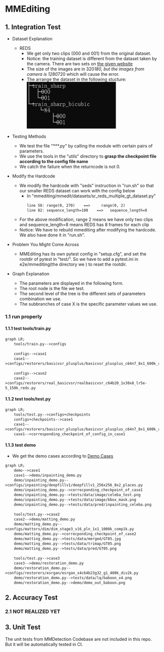 # __MMEditing__

## __1. Integration Test__

- Dataset Explanation
    + REDS
        - We get only two clips (000 and 001) from the original dataset.
        - Notice: the training dataset is different from the dataset taken by the camera. There are two sets on [the given website](https://seungjunnah.github.io/Datasets/reds.html)
        - The size of the images are in 320*180, but the images from camera is 1280*720 which will cause the error.
        - The arrange the dataset in the following stucture: ![](images4markdown/REDS_structure.png)

- Testing Methods
    + We test the file "***.py" by calling the module with certain pairs of parameters.
    + We use the tools in the "utils" directory to __grasp the checkpoint file according to the config file name__
    + We catch the failure when the returncode is not 0.

- Modify the Hardcode
    + We modify the hardcode with "seds" instruction in "run.sh" so that our smaller REDS dataset can work with the config below
        + In "mmediting/mmedit/datasets/sr_reds_multiple_gt_dataset.py"
            ```
            line 58: range(0, 270)    ==>     range(0, 2)
            line 82: sequence_length=100    ==>   sequence_length=8
            ```
    + For the above modification, range 2 means we have only two clips and sequence_length=8 means REDS has 8 frames for each clip
    + Notice: We have to rebuild mmediting after modifying the hardcode. We also have done it in "run.sh".

- Problem You Might Come Across
    + MMEditing has its own pytest config in "setup.cfg", and set the rootdir of pytest in "test/". 
      So we have to add a pytest.ini in e2e/mmediting(the directory we ) to reset the rootdir.

- Graph Explanation
    + The parameters are displayed in the following form. 
    + The root node is the file we test.
    + The second level of the tree is the different sets of parameters combination we use.
    + The subbranches of case X is the specific parameter values we use.

### __1.1 run properly__ 

#### __1.1.1 test tools/train.py__

```mermaid
graph LR;
    tools/train.py-->configs
    
    configs-->case1
    case1-->configs/restorers/basicvsr_plusplus/basicvsr_plusplus_c64n7_8x1_600k_reds4.py
    
    configs-->case2
    case2-->configs/restorers/real_basicvsr/realbasicvsr_c64b20_1x30x8_lr5e-5_150k_reds.py
```

#### __1.1.2 test tools/test.py__

```mermaid
graph LR;
    tools/test.py-->configs+checkpoints
    configs+checkpoints-->case1
    case1-->configs/restorers/basicvsr_plusplus/basicvsr_plusplus_c64n7_8x1_600k_reds4.py
    case1-->corresponding_checkpoint_of_config_in_case1
```

#### __1.1.3 test demo__

- We get the demo cases according to [Demo Cases](https://openmmlab.feishu.cn/sheets/shtcnyJkftUnvIvlx1gqLGFPq8d)

```mermaid
graph LR;
    demo-->case1
    case1-->demo/inpainting_demo.py
    demo/inpainting_demo.py-->configs/inpainting/deepfillv1/deepfillv1_256x256_8x2_places.py
    demo/inpainting_demo.py-->correcponding_checkpoint_of_case1
    demo/inpainting_demo.py-->tests/data/image/celeba_test.png
    demo/inpainting_demo.py-->tests/data/image/bbox_mask.png
    demo/inpainting_demo.py-->tests/data/pred/inpainting_celeba.png  
    
    tools/test.py-->case2
    case2-->demo/matting_demo.py
    demo/matting_demo.py-->configs/mattors/dim/dim_stage3_v16_pln_1x1_1000k_comp1k.py
    demo/matting_demo.py-->correcponding_checkpoint_of_case2
    demo/matting_demo.py-->tests/data/merged/GT05.jpg
    demo/matting_demo.py-->tests/data/trimap/GT05.png
    demo/matting_demo.py-->tests/data/pred/GT05.png
    
    tools/test.py-->case3
    case3-->demo/restoration_demo.py
    demo/restoration_demo.py-->configs/restorers/esrgan/esrgan_x4c64b23g32_g1_400k_div2k.py
    demo/restoration_demo.py-->tests/data/lq/baboon_x4.png
    demo/restoration_demo.py-->demo/demo_out_baboon.png
```

## __2. Accuracy Test__

### 2.1 NOT REALIZED YET


## __3. Unit Test__

The unit tests from MMDetection Codebase are not included in this repo. But it will be automatically tested in CI.

